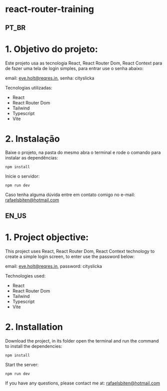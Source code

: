 # react-router-training

## PT_BR

# 1. Objetivo do projeto:

Este projeto usa as tecnologia React, React Router Dom, React Context para de fazer uma tela de login simples, para entrar use o senha abaixo:

email: eve.holt@reqres.in,
senha: cityslicka

Tecnologias utilizadas:

- React
- React Router Dom
- Tailwind
- Typescript
- Vite

# 2. Instalação

Baixe o projeto, na pasta do mesmo abra o terminal e rode o comando para instalar as dependências:

`npm install`

Inicie o servidor:

`npm run dev`

Caso tenha alguma dúvida entre em contato comigo no e-mail: rafaelsbiten@hotmail.com

## EN_US

# 1. Project objective:

This project uses React, React Router Dom, React Context technology to create a simple login screen, to enter use the password below:

email: eve.holt@reqres.in,
password: cityslicka

Technologies used:

- React
- React Router Dom
- Tailwind
- Typescript
- Vite

# 2. Installation

Download the project, in its folder open the terminal and run the command to install the dependencies:

`npm install`

Start the server:

`npm run dev`

If you have any questions, please contact me at: rafaelsbiten@hotmail.com
